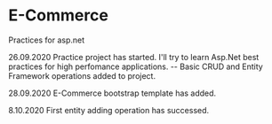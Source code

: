 # E-Commerce
Practices for asp.net

 26.09.2020  Practice project has started. I'll try to learn Asp.Net best practices for high perfomance applications. 
             -- Basic CRUD and Entity Framework operations added to project.
             
 28.09.2020 E-Commerce bootstrap template has added.
 
 8.10.2020 First entity adding operation has successed.
